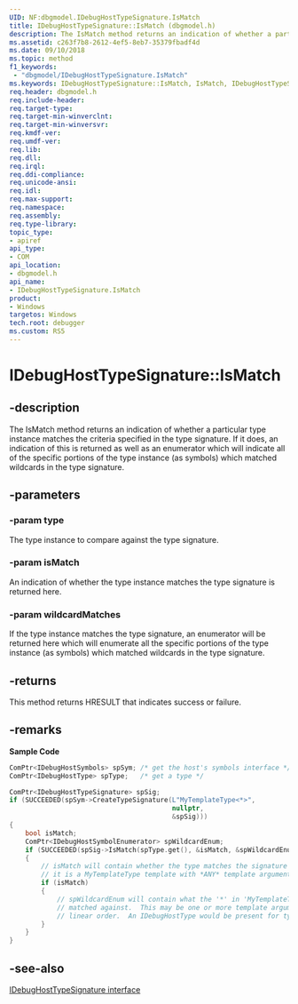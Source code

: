 ```yaml
---
UID: NF:dbgmodel.IDebugHostTypeSignature.IsMatch
title: IDebugHostTypeSignature::IsMatch (dbgmodel.h)
description: The IsMatch method returns an indication of whether a particular type instance matches the criteria specified in the type signature. 
ms.assetid: c263f7b8-2612-4ef5-8eb7-35379fbadf4d
ms.date: 09/10/2018
ms.topic: method
f1_keywords:
 - "dbgmodel/IDebugHostTypeSignature.IsMatch"
ms.keywords: IDebugHostTypeSignature::IsMatch, IsMatch, IDebugHostTypeSignature.IsMatch, IDebugHostTypeSignature::IsMatch, IDebugHostTypeSignature.IsMatch
req.header: dbgmodel.h
req.include-header:
req.target-type:
req.target-min-winverclnt:
req.target-min-winversvr:
req.kmdf-ver:
req.umdf-ver:
req.lib:
req.dll:
req.irql: 
req.ddi-compliance:
req.unicode-ansi:
req.idl:
req.max-support:
req.namespace:
req.assembly:
req.type-library: 
topic_type: 
- apiref
api_type: 
- COM
api_location: 
- dbgmodel.h
api_name: 
- IDebugHostTypeSignature.IsMatch
product:
- Windows
targetos: Windows
tech.root: debugger
ms.custom: RS5
---
```


# IDebugHostTypeSignature::IsMatch


## -description

The IsMatch method returns an indication of whether a particular type instance matches the criteria specified in the type signature. If it does, an indication of this is returned as well as an enumerator which will indicate all of the specific portions of the type instance (as symbols) which matched wildcards in the type signature. 

## -parameters

### -param type
The type instance to compare against the type signature.

### -param isMatch
An indication of whether the type instance matches the type signature is returned here.

### -param wildcardMatches
If the type instance matches the type signature, an enumerator will be returned here which will enumerate all the specific portions of the type instance (as symbols) which matched wildcards in the type signature.


## -returns
This method returns HRESULT that indicates success or failure.

## -remarks
**Sample Code**

```cpp
ComPtr<IDebugHostSymbols> spSym; /* get the host's symbols interface */
ComPtr<IDebugHostType> spType;   /* get a type */

ComPtr<IDebugHostTypeSignature> spSig;
if (SUCCEEDED(spSym->CreateTypeSignature(L"MyTemplateType<*>", 
                                         nullptr, 
                                         &spSig)))
{
    bool isMatch;
    ComPtr<IDebugHostSymbolEnumerator> spWildcardEnum;
    if (SUCCEEDED(spSig->IsMatch(spType.get(), &isMatch, &spWildcardEnum)))
    {
        // isMatch will contain whether the type matches the signature (whether 
        // it is a MyTemplateType template with *ANY* template arguments
        if (isMatch)
        {
            // spWildcardEnum will contain what the '*' in 'MyTemplateType<*>' 
            // matched against.  This may be one or more template arguments in 
            // linear order.  An IDebugHostType would be present for type arguments.
        }
    }
}
```

## -see-also

[IDebugHostTypeSignature interface](nn-dbgmodel-idebughosttypesignature.md)
